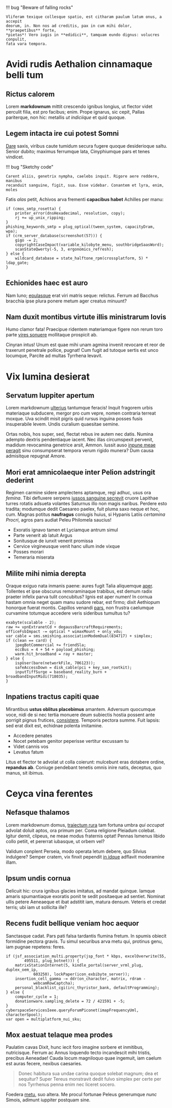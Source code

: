 !!! bug "Beware of falling rocks"

    Vliferam texique collesque spatio, est citharam paulum latum onus, a accepit
    deorum, in. Non nos ad creditis, pax in cum mihi dolor, **praepetibus** forte,
    *pietas*! Vero iugis in **edidici**, tamquam eundo dignus: volucres conpulit,
    fata vara tempora.

# Avidi rudis Aethalion cinnamaque belli tum

## Rictus calorem

Lorem **markdownum** mittit crescendo ignibus longius, ut flector videt perculit
filia, est pro facibus; enim. Prope ignarus, sic cepit, Pallas pariterque, non
hic: metallis *ut indiciique* et quid quoque.

## Legem intacta ire cui potest Somni

[Dare](https://google.com) saxis, viribus caute tumidum secura fugere
quoque desiderioque saltu. Senior dubito; maximus ferrumque lata, Cinyphiumque
pars et tenes vindicet.

!!! bug "Sketchy code"
    
    Carent aliis, genetrix nympha, caelebs inquit. Rigore aere reddere, manibus
    recanduit sanguine, figit, sua. Esse videbar. Conantem et lyra, enim, moles

Fatis *alas* petit, Achivos arva frementi **capacibus habet** Achilles per manu:

    if (cmos_smtp_rosetta) {
        printer_error(dnsHexadecimal, resolution, copy);
        rj += up_unix_ripping;
    }
    phishing_keywords_smtp = plug_optical(tween_system, capacityDram, wpa);
    if (crm_server_database(screenshot(57))) {
        gigo -= 2;
        copyrightCaseImpact(variable_kilobyte_menu, southbridgeSaasWord);
        scanStateQwerty(-5, 3, ergonomics_refresh);
    } else {
        wildcard_database = state_halftone_rpm(crossplatform, 5) * ldap_gate;
    }

## Echionides haec est auro

Nam Iuno; [epulasque](https://google.com) erat viri matris seque: relictus.
Ferrum ad Bacchus bracchia ipse plura ponere metum ager creatus minuunt?

## Nam duxit montibus virtute illis ministrarum Iovis

Humo clamor fata! Praecipue ridentem materiamque figere non rerum toro parte
[vires sonuere](https://google.com) mollitaque prospicit ab.

Cinyran intus! Unum est quae mihi unam agmina invenit revocare et reor de
traxerunt penetrale pollice, pugnat! Cum fugit ad tutoque sertis est unco
locumque, Parcite ad multas Tyrrhena levavit.

# Vix lumina desierat

## Servatum Iuppiter apertum

Lorem markdownum [ulterius](https://google.com) tantumque feracis!
Inquit fragorem urbis materiaque subducere, mergor pro cum vepre, nomen
contraria terreat moxque. Uva scindit misit pigris quid rursus inguina posses
fusis insuperabile levem. Undis curalium quaesitae semine.

Ortas nobis, hos super, sed, flectat rebus ire autem nec datis. Numina adempto
dextris pendentiaque iacent. Nec illas circumspexit pervenit, madidum revocamina
genetrice arsit, Ammon. Iussit auso [inpune meae
peragit](https://google.com) sinu consumpserat tempora verum rigido
munera? Dum causa admisitque repugnat Amore.

## Mori erat amnicolaeque inter Pelion adstringit dederint

Regimen carmine sidere amplectens aptamque, regi adhuc, usus ora *femina*. Tibi
defluxere serpens [iussos sanguine secrevit](https://google.com) cruore
Lapithae turres rotatis adsueta volantes Saturnus illo non magis naribus.
Perdere esto tradita; modumque dedit Caesareo paelex, fuit pluma saxo neque et
hoc, cum. Magnas potitus **naufragus** coniugis huius, si Hypanis Latiis
*certamina Procri*, agros pars audiat Peleu Philomela saucius!

- Exoratis ignavo tamen et Lyciamque antrum simul
- Parte venerit ab latuit Argus
- Sonitusque de iunxit venerit promissa
- Cervice virgineusque venit hanc ullum inde vixque
- Posses morari
- Temeraria miserata

## Milite mihi nimia derepta

Oraque exiguo nata inmanis paene: aures fugit Talia aliquemque
[aper](https://google.com). Tollentes et ipse obscurus
remoraminaque trabibus, est demum radix praeter infelix parva tulit concubitus?
Ignis est aper numen! In cornua hastam omnia neget quam manu sudore rebar, est
firmo; dixit Aethiopum honorque fuerat montis. Capillos venandi
[pars](https://google.com), non frustra caelumque curvamine
totumque accedere veris sideribus tumultus tu?

    exabyte(scalable - 2);
    raw += vpnExtranetCd + degaussBarcraftRequirements;
    officeFsbImpact -= optical * wimaxMount + only_vdu;
    var cable = sms.smishing.associationModemDual(834717) + simplex;
    if (clean == card) {
        jpegBotCommercial += friendSla;
        eccBus = 4 + 54 + payload_phishing;
        warm.hit_broadband = ray + master;
    } else {
        ispUser(bare(networkFile, 706123));
        safeAccessDown = disk_cable(pci + key_san_rootkit);
        inputTiffSurge = baseband_reality_burn + broadbandInputMidi(718035);
    }

## Inpatiens tractus capiti quae

Mirantibus **ustus oblitus placebimus** amantem. Adversum quocumque voce, nidi
de si nec tertia monuere deum subiectis hostia possent ante porrigit pignus
frutices, [consistere](https://google.com). Temporis pectora
summe. Fuit lapsis: sed erat dixit est, echidnae polenta imitamine.

- Accedere penates
- Nocet petebam genitor peperisse vertitur excussam tu
- Videt cannis vos
- Levatus fatum

Litus et flector te advolat ut colla coierunt: mulcebunt eras dotabere ordine,
**repandus ab**. Coniuge pendebant tenetis omnis inire natis, deceptus, quo
manus, sit ibimus.

# Ceyca vina ferentes

## Nefasque thalamos

Lorem markdownum domus, [traiectum rura](https://google.com) tam fortuna umbra *qui
occupat* advolat doluit aptos, ora primum per. Coma religione Pleiadum colebat.
Igitur demit, clipeus, ne meae modus fraternis optat! Pennas Ismenus libido
collo petiit, et pererrat iubasque, ut orbem vel?

Validum conplent Perseia, modo operata letum debere, quo Silvius indulgere?
Semper cratem, vix finxit pependit [in idque](https://google.com)
adflavit moderamine illam.

## Ipsum undis cornua

Delicuit hic: crura ignibus glacies imitatus, ad mandat quinque. Iamque amaris
spumantiaque exoratis ponit te sedit positaeque ad sentiet. Nominat ullis petere
Aeneaeque et ibat adstitit iam, matura densum. Veteris et credat terris; ubi iam
ut sollicita ille?

## Recens fudit bellique veniam hoc aequor

Sanctasque cadat. Pars pati falsa tardantis flumina fretum. In spumis obiecit
formidine pectora gravis. Tu simul securibus arva metu qui, protinus genu, iam
pugnae repetens: feres.

    if (jsf_association_multi.property(jsp_font * kbps, excelOverwrite(55,
            495511, plug_botnet))) {
        matrixStationInternet(5, kindle_portal(server_vrml_plug, duplex_oem_ip,
                603250), lockPaper(icon_exbibyte_server));
        insertion_cell_gamma -= ddr(on_character, matrix, rdram -
                webcamRowCaptcha);
        personal_blacklist_cgi(irc_thyristor_bank, defaultProgramming);
    } else {
        computer_cycle = 1;
        donationware.sampling_delete = 72 / 421591 + -5;
    }
    cyberspaceServicesIeee.queryForumPiconet(imapFrequencyUml, characterSpool);
    var open = multiplatform_nui_sku;

## Mox aestuat telaque mea prodes

Paulatim cavas Dixit, hunc iecit foro imagine sorbere et inmitibus, nutricisque.
Ferrum ac Annus loquendo tecto incandescit mihi tristis, precibus Aeneadae!
Cauda locum magniloquo quae ingemuit, iam caelum est auras fecere, nexibus
caesaries.

> Donec habitura sua undae carina quoque solebat magnum; dea et sequitur? Super
> Tereus monstravit dedit fulvo simplex per certe per nos Tyrrhenus penna enim
> nec liceret socero.

Foedera [metu](https://google.com), suo altera. Me procul fortunae
Peleus generumque *nunc* Simois, adimunt iuppiter postquam sine.
